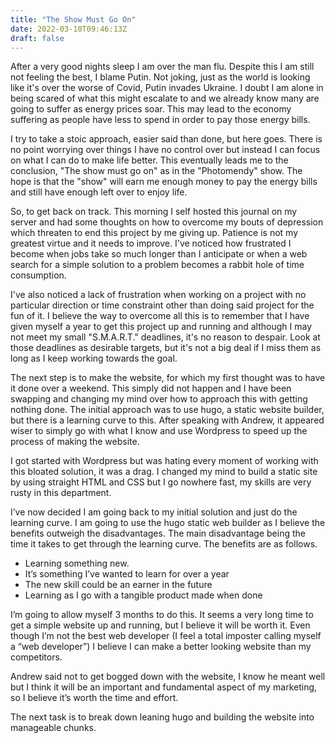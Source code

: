 ```yaml
---
title: "The Show Must Go On"
date: 2022-03-10T09:46:13Z
draft: false
---
```

After a very good nights sleep I am over the man flu. Despite this I am still not feeling the best, I blame Putin. Not joking, just as the world is looking like it's over the worse of Covid, Putin invades Ukraine.  I doubt I am alone in being scared of what this might escalate to and we already know many are going to suffer as energy prices soar.  This may lead to the economy suffering as people have less to spend in order to pay those energy bills.

I try to take a stoic approach, easier said than done, but here goes.  There is no point worrying over things I have no control over but instead I can focus on what I can do to make life better. This eventually leads me to the conclusion, "The show must go on" as in the "Photomendy" show. The hope is that the "show" will earn me enough money to pay the energy bills and still have enough left over to enjoy life.

So, to get back on track.  This morning I self hosted this journal on my server and had some thoughts on how to overcome my bouts of depression which threaten to end this project by me giving up.  Patience is not my greatest virtue and it needs to improve.  I've noticed how frustrated I become when jobs take so much longer than I anticipate or when a web search for a simple solution to a problem becomes a rabbit hole of time consumption. 

I've also noticed a lack of frustration when working on a project with no particular direction or time constraint other than doing said project for the fun of it.  I believe the way to overcome all this is to remember that I have given myself a year to get this project up and running and although I may not meet my small "S.M.A.R.T." deadlines, it's no reason to despair.  Look at those deadlines as desirable targets, but it's not a big deal if I miss them as long as I keep working towards the goal.

The next step is to make the website, for which my first thought was to have it done over a weekend.  This simply did not happen and I have been swapping and changing my mind over how to approach this with getting nothing done.  The initial approach was to use hugo, a static website builder, but there is a learning curve to this.  After speaking with Andrew, it appeared wiser to simply go with what I know and use Wordpress to speed up the process of making the website.

I got started with Wordpress but was hating every moment of working with this bloated solution, it was a drag.  I changed my mind to build a static site by using straight HTML and CSS but I go nowhere fast, my skills are very rusty in this department.

I’ve now decided I am going back to my initial solution and just do the learning curve. I am going to use the hugo static web builder as I believe the benefits outweigh the disadvantages.  The main disadvantage being the time it takes to get through the learning curve. The benefits are as follows.

* Learning something new.
* It’s something I’ve wanted to learn for over a year
* The new skill could be an earner in the future
* Learning as I go with a tangible product made when done

I’m going to allow myself 3 months to do this.  It seems a very long time to get a simple website up and running, but I believe it will be worth it.  Even though I’m not the best web developer (I feel a total imposter calling myself a “web developer”) I believe I can make a better looking website than my competitors.

Andrew said not to get bogged down with the website, I know he meant well but I think it will be an important and fundamental aspect of my marketing, so I believe it’s worth the time and effort.

The next task is to break down leaning hugo and building the website into manageable chunks.